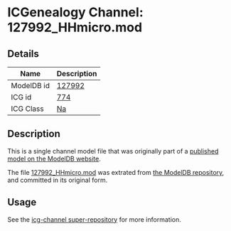 # ICGenealogy Channel: 127992\_HHmicro.mod

## Details

Name | Description
---- | -----------
ModelDB id | [127992](http://senselab.med.yale.edu/ModelDB/ShowModel.cshtml?model=127992)
ICG id | [774](http://icg.neurotheory.ox.ac.uk/channels/2/774)
ICG Class | [Na](http://icg.neurotheory.ox.ac.uk/channels/2)

## Description

This is a single channel model file that was originally part of a [published model on the ModelDB website](http://senselab.med.yale.edu/mModelDB/ShowModel.cshtml?model=127992).

The file [127992\_HHmicro.mod](127992_HHmicro.mod) was extrated from [the ModelDB repository](http://senselab.med.yale.edu/ModelDB/ShowModel.cshtml?model=127992), and committed in its original form.

## Usage

See the [icg-channel super-repository](https://github.com/icgenealogy/icg-channels) for more information.